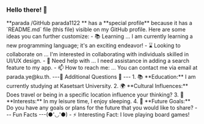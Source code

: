 ### Hello there! 👋

<!--(❁´◡`❁)--!>
**parada /GitHub parada1122 ** has a **special profile** because it has a `README.md` file (this file) visible on my GitHub profile.

Here are some ideas you can further customize:


- 📚 Learning ... I am currently learning a new programming language; it's an exciting endeavor!
- ⌛ Looking to collaborate on ... I'm interested in collaborating with individuals skilled in UI/UX design.
- 🤔 Need help with ... I need assistance in adding a search feature to my app.
- 📫 How to reach me: ... You can contact me via email at parada.ye@ku.th.

---🍨 Additional Questions 🍨 ---
1. 📚 **Education:** I am currently studying at Kasetsart University.
2. 🌍 **Cultural Influences:** Does travel or being in a specific location influence your thinking?
3. 🎸 **Interests:** In my leisure time, I enjoy sleeping.
4. 🚀 **Future Goals:** Do you have any goals or plans for the future that you would like to share?

--- Fun Facts ---(●'◡'●)
- ⚡ Interesting Fact: I love playing board games!
